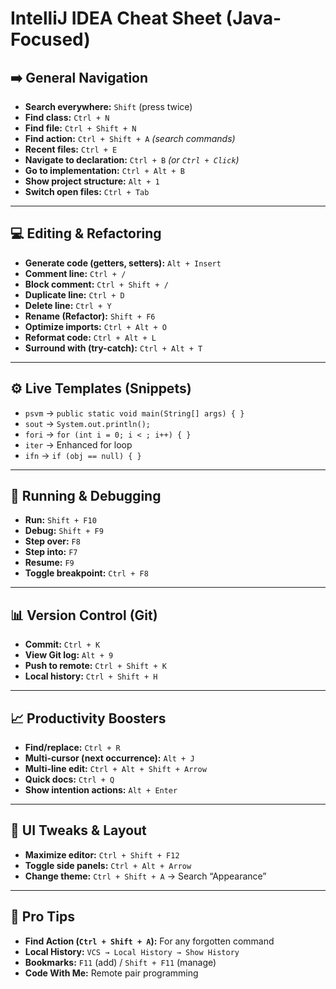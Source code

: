 # IntelliJ IDEA Cheat Sheet (Java-Focused)

## ➡️ General Navigation
- **Search everywhere:** `Shift` (press twice)
- **Find class:** `Ctrl + N`
- **Find file:** `Ctrl + Shift + N`
- **Find action:** `Ctrl + Shift + A` *(search commands)*
- **Recent files:** `Ctrl + E`
- **Navigate to declaration:** `Ctrl + B` *(or `Ctrl + Click`)*
- **Go to implementation:** `Ctrl + Alt + B`
- **Show project structure:** `Alt + 1`
- **Switch open files:** `Ctrl + Tab`

---

## 💻 Editing & Refactoring
- **Generate code (getters, setters):** `Alt + Insert`
- **Comment line:** `Ctrl + /`
- **Block comment:** `Ctrl + Shift + /`
- **Duplicate line:** `Ctrl + D`
- **Delete line:** `Ctrl + Y`
- **Rename (Refactor):** `Shift + F6`
- **Optimize imports:** `Ctrl + Alt + O`
- **Reformat code:** `Ctrl + Alt + L`
- **Surround with (try-catch):** `Ctrl + Alt + T`

---

## ⚙️ Live Templates (Snippets)
- `psvm` → `public static void main(String[] args) { }`
- `sout` → `System.out.println();`
- `fori` → `for (int i = 0; i < ; i++) { }`
- `iter` → Enhanced for loop
- `ifn` → `if (obj == null) { }`

---

## 🧩 Running & Debugging
- **Run:** `Shift + F10`
- **Debug:** `Shift + F9`
- **Step over:** `F8`
- **Step into:** `F7`
- **Resume:** `F9`
- **Toggle breakpoint:** `Ctrl + F8`

---

## 📊 Version Control (Git)
- **Commit:** `Ctrl + K`
- **View Git log:** `Alt + 9`
- **Push to remote:** `Ctrl + Shift + K`
- **Local history:** `Ctrl + Shift + H`

---

## 📈 Productivity Boosters
- **Find/replace:** `Ctrl + R`
- **Multi-cursor (next occurrence):** `Alt + J`
- **Multi-line edit:** `Ctrl + Alt + Shift + Arrow`
- **Quick docs:** `Ctrl + Q`
- **Show intention actions:** `Alt + Enter`

---

## 🎨 UI Tweaks & Layout
- **Maximize editor:** `Ctrl + Shift + F12`
- **Toggle side panels:** `Ctrl + Alt + Arrow`
- **Change theme:** `Ctrl + Shift + A` → Search “Appearance”

---

## 📌 Pro Tips
- **Find Action (`Ctrl + Shift + A`):** For any forgotten command
- **Local History:** `VCS → Local History → Show History`
- **Bookmarks:** `F11` (add) / `Shift + F11` (manage)
- **Code With Me:** Remote pair programming  